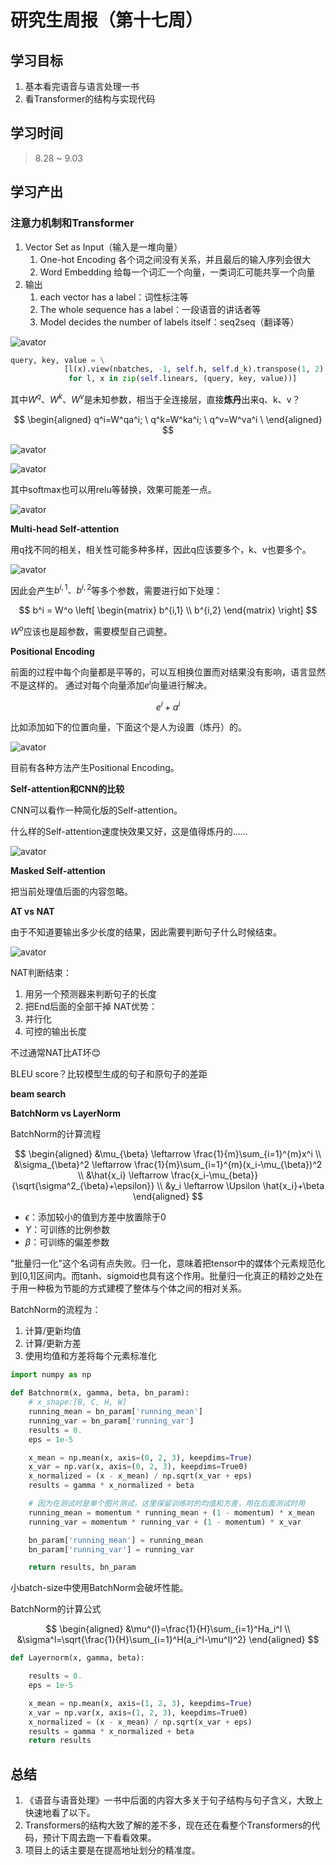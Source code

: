 # 研究生周报（第十七周）

## 学习目标

1. 基本看完语音与语言处理一书
2. 看Transformer的结构与实现代码

## 学习时间

> 8.28 ~ 9.03

## 学习产出

### 注意力机制和Transformer

1. Vector Set as Input（输入是一堆向量）
   1. One-hot Encoding 各个词之间没有关系，并且最后的输入序列会很大
   2. Word Embedding 给每一个词汇一个向量，一类词汇可能共享一个向量
2. 输出
   1. each vector has a label：词性标注等
   2. The whole sequence has a label：一段语音的讲话者等
   3. Model decides the number of labels itself：seq2seq（翻译等）

![avator](./image/1.png)

```python
query, key, value = \
            [l(x).view(nbatches, -1, self.h, self.d_k).transpose(1, 2)
             for l, x in zip(self.linears, (query, key, value))]
```

其中$W^q、W^k、W^v$是未知参数，相当于全连接层，直接**炼丹**出来q、k、v？

$$
\begin{aligned}
q^i=W^qa^i; \
q^k=W^ka^i; \
q^v=W^va^i \
\end{aligned}
$$

![avator](./image/2.png)

![avator](./image/3.png)

其中softmax也可以用relu等替换，效果可能差一点。

![avator](./image/4.png)

**Multi-head Self-attention**

用q找不同的相关，相关性可能多种多样，因此q应该要多个，k、v也要多个。

![avator](./image/5.png)

因此会产生$b^{i,1}、b^{i,2}$等多个参数，需要进行如下处理：

$$
b^i = W^o
\left[
\begin{matrix}
    b^{i,1} \\
    b^{i,2}
\end{matrix}
\right]
$$

$W^o$应该也是超参数，需要模型自己调整。

**Positional Encoding**

前面的过程中每个向量都是平等的，可以互相换位置而对结果没有影响，语言显然不是这样的。
通过对每个向量添加$e^i$向量进行解决。

$$
e^i + a^i
$$

比如添加如下的位置向量，下面这个是人为设置（炼丹）的。

![avator](./image/6.png)

目前有各种方法产生Positional Encoding。

**Self-attention和CNN的比较**

CNN可以看作一种简化版的Self-attention。

什么样的Self-attention速度快效果又好，这是值得炼丹的……

![avator](./image/7.png)

**Masked Self-attention**

把当前处理值后面的内容忽略。

**AT vs NAT**

由于不知道要输出多少长度的结果，因此需要判断句子什么时候结束。

![avator](./image/8.png)

NAT判断结束：
   1. 用另一个预测器来判断句子的长度
   2. 把End后面的全部干掉
NAT优势：
   1. 并行化
   2. 可控的输出长度

不过通常NAT比AT坏😊

BLEU score？比较模型生成的句子和原句子的差距

**beam search**

**BatchNorm vs LayerNorm**

BatchNorm的计算流程

$$
\begin{aligned}
   &\mu_{\beta} \leftarrow \frac{1}{m}\sum_{i=1}^{m}x^i \\
   &\sigma_{\beta}^2 \leftarrow \frac{1}{m}\sum_{i=1}^{m}(x_i-\mu_{\beta})^2 \\
   &\hat{x_i} \leftarrow \frac{x_i-\mu_{beta}}{\sqrt{\sigma^2_{\beta}+\epsilon}} \\
   &y_i \leftarrow \Upsilon \hat{x_i}+\beta
\end{aligned}
$$

- $\epsilon$：添加较小的值到方差中放置除于0
- $\Upsilon$：可训练的比例参数
- $\beta$：可训练的偏差参数

"批量归一化"这个名词有点失败。归一化，意味着把tensor中的媒体个元素规范化到[0,1]区间内。而tanh、sigmoid也具有这个作用。批量归一化真正的精妙之处在于用一种极为节能的方式建模了整体与个体之间的相对关系。

BatchNorm的流程为：
1. 计算/更新均值
2. 计算/更新方差
3. 使用均值和方差将每个元素标准化

```python
import numpy as np

def Batchnorm(x, gamma, beta, bn_param):
    # x_shape:[B, C, H, W]
    running_mean = bn_param['running_mean']
    running_var = bn_param['running_var']
    results = 0.
    eps = 1e-5

    x_mean = np.mean(x, axis=(0, 2, 3), keepdims=True)
    x_var = np.var(x, axis=(0, 2, 3), keepdims=True0)
    x_normalized = (x - x_mean) / np.sqrt(x_var + eps)
    results = gamma * x_normalized + beta

    # 因为在测试时是单个图片测试，这里保留训练时的均值和方差，用在后面测试时用
    running_mean = momentum * running_mean + (1 - momentum) * x_mean
    running_var = momentum * running_var + (1 - momentum) * x_var

    bn_param['running_mean'] = running_mean
    bn_param['running_var'] = running_var

    return results, bn_param
```

小batch-size中使用BatchNorm会破坏性能。

BatchNorm的计算公式

$$
\begin{aligned}
   &\mu^{l}=\frac{1}{H}\sum_{i=1}^Ha_i^l \\
   &\sigma^l=\sqrt{\frac{1}{H}\sum_{i=1}^H(a_i^l-\mu^l)^2}
\end{aligned}
$$

```python
def Layernorm(x, gamma, beta):

    results = 0.
    eps = 1e-5

    x_mean = np.mean(x, axis=(1, 2, 3), keepdims=True)
    x_var = np.var(x, axis=(1, 2, 3), keepdims=True0)
    x_normalized = (x - x_mean) / np.sqrt(x_var + eps)
    results = gamma * x_normalized + beta
    return results
```

## 总结

1. 《语音与语音处理》一书中后面的内容大多关于句子结构与句子含义，大致上快速地看了以下。
2. Transformers的结构大致了解的差不多，现在还在看整个Transformers的代码，预计下周去跑一下看看效果。
3. 项目上的话主要是在提高地址划分的精准度。
